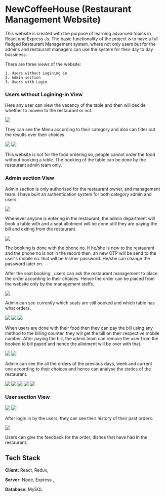 
# NewCoffeeHouse (Restaurant Management Website)

This website is created with the purpose of learning advanced topics in React and Express Js.
The basic functionality of the project is to have a full fledged Restaurant Management system, where
not only users but for the admins and restaurant managers can use the system for their day to day bussiness.

There are three views of the website:

    1. Users without Logining in
    2. Admin section
    3. Users with Login 

### Users without Logining-in View
Here any user can view the vacancy of the table and then will decide whether to movein to the restaurant or not.

<img src="https://github.com/Logan2406/CoffeHouse/blob/main/CoffeHousePics/home.gif"/>

They can see the Menu according to their category and also can filter out the results over their choices.

<img src="https://github.com/Logan2406/CoffeHouse/blob/main/CoffeHousePics/product_page.gif"/>

<img src="https://github.com/Logan2406/CoffeHouse/blob/main/CoffeHousePics/view_product.JPG"/>

This website is not for the food ordering so, people cannot order the food without booking a table. The booking
of the table can be done by the restaurant admin team only.


### Admin section View

Admin section is only authorised for the restaurant owner, and management team. I have built an authentication 
system for both category admin and users

<img src="https://github.com/Logan2406/CoffeHouse/blob/main/CoffeHousePics/loginForm.JPG"/>

Whenever anyone is entering in the restaurant, the admin department will book a table with and a seat allotment 
will be done utill they are paying the bill and exiting from the restaurant.

<img src="https://github.com/Logan2406/CoffeHouse/blob/main/CoffeHousePics/booking_table.gif"/>

The booking is done with the phone no. If he/she is new to the restaurant and the phone no is not in the record 
then, an new OTP will be send to the user's mobile no. that will be his/her password. He/she can change the password later on.


After the seat booking , users can ask the restaurant management to place the order according to their choices.
Hence the order can be placed from the website only by the management staffs.

<img src="https://github.com/Logan2406/CoffeHouse/blob/main/CoffeHousePics/order_items.gif"/>


Admin can see currently which seats are still booked and which table has what orders.

<img src="https://github.com/Logan2406/CoffeHouse/blob/main/CoffeHousePics/cart_image.JPG"/>


<img src="https://github.com/Logan2406/CoffeHouse/blob/main/CoffeHousePics/enter_table.JPG"/>


<img src="https://github.com/Logan2406/CoffeHouse/blob/main/CoffeHousePics/queue_items.gif"/>

When users are done with their food then they can pay the bill using any method to the billing counter, they will 
get the bill on their respective mobile number. After paying the bill, the admin team can remove the user from 
the booked to bill payed and hence the allotment will be over with that.

<img src="https://github.com/Logan2406/CoffeHouse/blob/main/CoffeHousePics/payment_done.gif"/>

<img src="https://github.com/Logan2406/CoffeHouse/blob/main/CoffeHousePics/payment_done.JPG"/>


Admin can see the all the orders of the previous days, week and current one according to their choices and
hence can analyse the statics of the restaurant.

<img src="https://github.com/Logan2406/CoffeHouse/blob/main/CoffeHousePics/past_orders.gif"/>



<img src="https://github.com/Logan2406/CoffeHouse/blob/main/CoffeHousePics/manage_products.gif"/>


<img src="https://github.com/Logan2406/CoffeHouse/blob/main/CoffeHousePics/product_reviews.JPG"/>


<img src="https://github.com/Logan2406/CoffeHouse/blob/main/CoffeHousePics/add_new_user.JPG"/>


<img src="https://github.com/Logan2406/CoffeHouse/blob/main/CoffeHousePics/manage_users.JPG"/>



### User section View

<img src="https://github.com/Logan2406/CoffeHouse/blob/main/CoffeHousePics/user_login.JPG"/>

<img src="https://github.com/Logan2406/CoffeHouse/blob/main/CoffeHousePics/user_mainpage.JPG"/>


After login in by the users, they can see their history of their past orders.

<img src="https://github.com/Logan2406/CoffeHouse/blob/main/CoffeHousePics/user_product_and_reviews.gif"/>

Users can give the feedback for the order, dishes that have had in the restaurant.
















## Tech Stack

**Client:** React, Redux, 

**Server:** Node, Express , 

**Database:** MySQL

